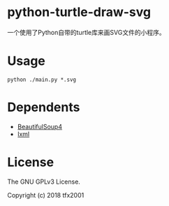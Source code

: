 # python-turtle-draw-svg

一个使用了Python自带的turtle库来画SVG文件的小程序。

# Usage

```
python ./main.py *.svg
```

# Dependents

* [BeautifulSoup4](https://pypi.org/project/beautifulsoup4/)
* [lxml](https://pypi.org/project/lxml/)

# License

The GNU GPLv3 License.

Copyright (c) 2018 tfx2001

